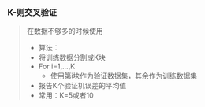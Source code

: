 ### K-则交叉验证
> 在数据不够多的时候使用
> - 算法：
> - 将训练数据分割成K块
> - For i=1,...,K
>   - 使用第i块作为验证数据集，其余作为训练数据集
> - 报告K个验证机误差的平均值
> - 常用：K=5或者10
> 